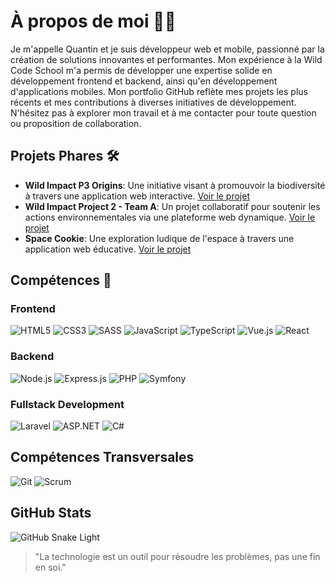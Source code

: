 # À propos de moi 👨‍💻

Je m'appelle Quantin et je suis développeur web et mobile, passionné par la création de solutions innovantes et performantes. Mon expérience à la Wild Code School m'a permis de développer une expertise solide en développement frontend et backend, ainsi qu'en développement d'applications mobiles. Mon portfolio GitHub reflète mes projets les plus récents et mes contributions à diverses initiatives de développement. N'hésitez pas à explorer mon travail et à me contacter pour toute question ou proposition de collaboration.

## Projets Phares 🛠️

- **Wild Impact P3 Origins**: Une initiative visant à promouvoir la biodiversité à travers une application web interactive. [Voir le projet](https://github.com/WildCodeSchool/2023-03-JS-Remote-Wild_Impact_P3_Origins)
- **Wild Impact Project 2 - Team A**: Un projet collaboratif pour soutenir les actions environnementales via une plateforme web dynamique. [Voir le projet](https://github.com/WildCodeSchool/2023-03-JS-Remote-Wild_Impact_Project-2_Team_A)
- **Space Cookie**: Une exploration ludique de l'espace à travers une application web éducative. [Voir le projet](https://github.com/Aikofr/Space_cookie)

## Compétences 🧠

### Frontend
![HTML5](https://img.shields.io/badge/HTML5-E34F26?style=for-the-badge&logo=html5&logoColor=white)
![CSS3](https://img.shields.io/badge/CSS3-1572B6?style=for-the-badge&logo=css3&logoColor=white)
![SASS](https://img.shields.io/badge/SASS-CC6699?style=for-the-badge&logo=sass&logoColor=white)
![JavaScript](https://img.shields.io/badge/JavaScript-F7DF1E?style=for-the-badge&logo=javascript&logoColor=black)
![TypeScript](https://img.shields.io/badge/TypeScript-007ACC?style=for-the-badge&logo=typescript&logoColor=white)
![Vue.js](https://img.shields.io/badge/Vue.js-4FC08D?style=for-the-badge&logo=vue.js&logoColor=white)
![React](https://img.shields.io/badge/React-20232A?style=for-the-badge&logo=react&logoColor=61DAFB)

### Backend
![Node.js](https://img.shields.io/badge/Node.js-339933?style=for-the-badge&logo=nodedotjs&logoColor=white)
![Express.js](https://img.shields.io/badge/Express.js-404D59?style=for-the-badge)
![PHP](https://img.shields.io/badge/PHP-777BB4?style=for-the-badge&logo=php&logoColor=white)
![Symfony](https://img.shields.io/badge/Symfony-000000?style=for-the-badge&logo=symfony&logoColor=white)

### Fullstack Development
![Laravel](https://img.shields.io/badge/Laravel-F55247?style=for-the-badge&logo=laravel&logoColor=white)
![ASP.NET](https://img.shields.io/badge/ASP.NET-512BD4?style=for-the-badge&logo=dotnet&logoColor=white)
![C#](https://img.shields.io/badge/C%23-239120?style=for-the-badge&logo=c-sharp&logoColor=white)

## Compétences Transversales
![Git](https://img.shields.io/badge/Git-F05032?style=for-the-badge&logo=git&logoColor=white)
![Scrum](https://img.shields.io/badge/Scrum-009688?style=for-the-badge&logo=scrumalliance&logoColor=white)

## GitHub Stats
![GitHub Snake Light](https://raw.githubusercontent.com/GorskiAnthony/GorskiAnthony/output/snake.svg)

> "La technologie est un outil pour résoudre les problèmes, pas une fin en soi."
